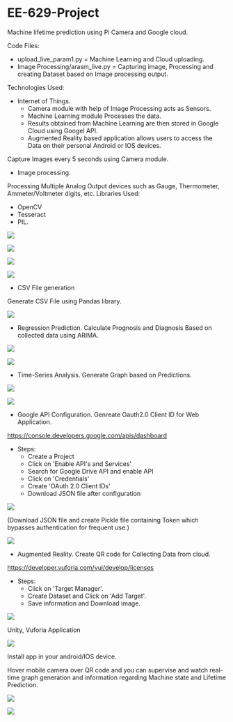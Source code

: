 # EE-629-Project
Machine lifetime prediction using Pi Camera and Google cloud.

Code Files:
* upload_live_param1.py = Machine Learning and Cloud uploading.
* Image Processing/arasm_live.py = Capturing image, Processing and creating Dataset based on Image processing output.


Technologies Used:

* Internet of Things.
  - Camera module with help of Image Processing acts as Sensors.
  - Machine Learning module Processes the data.
  - Results obtained from Machine Learning are then stored in Google Cloud using Googel API.
  - Augmented Reality based application allows users to access the Data on their personal Android or IOS devices.

Capture Images every 5 seconds using Camera module.

* Image processing.

Processing Multiple Analog Output devices such as Gauge, Thermometer, Ammeter/Voltmeter digits, etc.
Libraries Used: 
  - OpenCV 
  - Tesseract
  - PIL.

<p><img src='Outputs/ocr.jpg' />
  
<p><img src='Image_Processing/images/gauge-1.jpg' />
 
<p><img src='Image_Processing/images/screen-prompt.jpg' />
  
<p><img src='dst1.jpg' />

* CSV File generation

Generate CSV File using Pandas library.

<p><img src='Outputs/csv.jpg' />

* Regression Prediction.
Calculate Prognosis and Diagnosis Based on collected data using ARIMA.
<p><img src='Outputs/prognosis.png' />
<p><img src='Outputs/diagnosis.png' />

* Time-Series Analysis.
Generate Graph based on Predictions.
<p><img src='Outputs/op.jpg' />
<p><img src='Graph/graph2.png' />

* Google API Configuration.
Genreate Oauth2.0 Client ID for Web Application.

https://console.developers.google.com/apis/dashboard 

- Steps:
  - Create a Project
  - Click on 'Enable API's and Services'
  - Search for Google Drive API and enable API
  - Click on 'Credentials'
  - Create 'OAuth 2.0 Client IDs'
  - Download JSON file after configuration
  
<p><img src='Outputs/gapi.jpg' />
 
(Download JSON file and create Pickle file containing Token which bypasses authentication for frequent use.)
<p><img src='Outputs/pickle.jpg' />

* Augmented Reality.
Create QR code for Collecting Data from cloud.

https://developer.vuforia.com/vui/develop/licenses

- Steps:
  - Click on 'Target Manager'.
  - Create Dataset and Click on 'Add Target'.
  - Save information and Download image.

<p><img src='Outputs/Machine1_cloud.jpg' />

Unity, Vuforia Application

<p><img src='Outputs/unity.jpg' />

Install app in your android/IOS device.

Hover mobile camera over QR code and you can supervise and watch real-time graph generation and information regarding Machine state and Lifetime Prediction.
<p><img src='Outputs/1.jpeg' />
<p><img src='Outputs/2.jpeg' />
